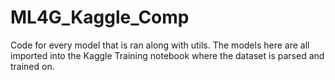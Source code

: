 # ML4G_Kaggle_Comp

Code for every model that is ran along with utils. The models here are all imported into the Kaggle Training notebook where the dataset is parsed and trained on. 
